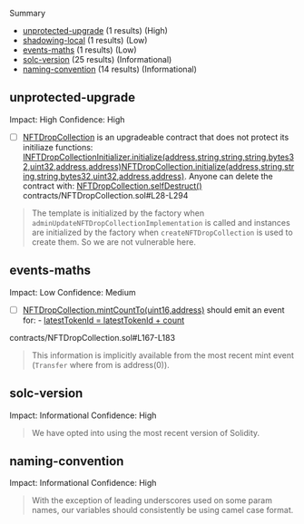 Summary

- [unprotected-upgrade](#unprotected-upgrade) (1 results) (High)
- [shadowing-local](#shadowing-local) (1 results) (Low)
- [events-maths](#events-maths) (1 results) (Low)
- [solc-version](#solc-version) (25 results) (Informational)
- [naming-convention](#naming-convention) (14 results) (Informational)

## unprotected-upgrade

Impact: High
Confidence: High

- [ ] [NFTDropCollection](contracts/NFTDropCollection.sol#L28-L294) is an upgradeable contract that does not protect its initiliaze functions: [INFTDropCollectionInitializer.initialize(address,string,string,string,bytes32,uint32,address,address)](contracts/interfaces/INFTDropCollectionInitializer.sol#L6-L15)[NFTDropCollection.initialize(address,string,string,string,bytes32,uint32,address,address)](contracts/NFTDropCollection.sol#L119-L151). Anyone can delete the contract with: [NFTDropCollection.selfDestruct()](contracts/NFTDropCollection.sol#L204-L206)
      contracts/NFTDropCollection.sol#L28-L294

> The template is initialized by the factory when `adminUpdateNFTDropCollectionImplementation` is called and instances are initialized by the factory when `createNFTDropCollection` is used to create them. So we are not vulnerable here.

## events-maths

Impact: Low
Confidence: Medium

- [ ] [NFTDropCollection.mintCountTo(uint16,address)](contracts/NFTDropCollection.sol#L167-L183) should emit an event for: - [latestTokenId = latestTokenId + count](contracts/NFTDropCollection.sol#L174)

contracts/NFTDropCollection.sol#L167-L183

> This information is implicitly available from the most recent mint event (`Transfer` where from is address(0)).

## solc-version

Impact: Informational
Confidence: High

> We have opted into using the most recent version of Solidity.

## naming-convention

Impact: Informational
Confidence: High

> With the exception of leading underscores used on some param names, our variables should consistently be using camel case format.
